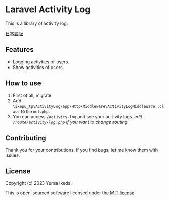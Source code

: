 # Laravel Activity Log

This is a library of activity log.

[日本語版](https://qiita.com/ikepu-tp/items/47228f97d056fe05fbd9)

## Features

- Logging activities of users.
- Show activities of users.

## How to use

1. First of all, migrate.
2. Add `\ikepu_tp\ActivityLog\app\Http\Middleware\ActivityLogMiddleware::class` to `Kernel.php`.
3. You can access `/activity-log` and see your acitivity logs. *edit `/route/activity-log.php` if you want to change routing.*

## Contributing

Thank you for your contributions. If you find bugs, let me know them with issues.

## License

Copyright (c) 2023 Yuma Ikeda.

This is open-sourced software licensed under the [MIT license](LICENSE).
